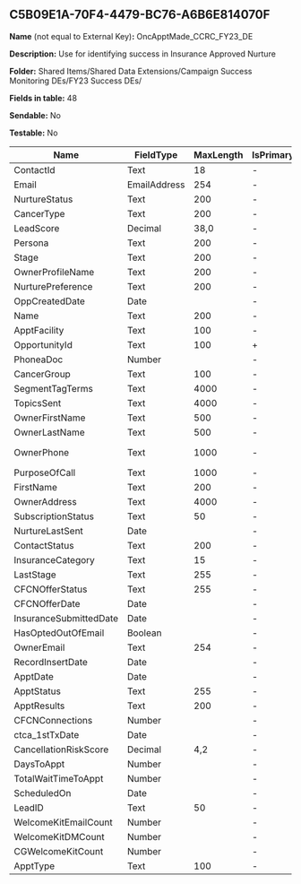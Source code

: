 ## C5B09E1A-70F4-4479-BC76-A6B6E814070F

**Name** (not equal to External Key)**:** OncApptMade_CCRC_FY23_DE

**Description:** Use for identifying success in Insurance Approved Nurture

**Folder:** Shared Items/Shared Data Extensions/Campaign Success Monitoring DEs/FY23 Success DEs/

**Fields in table:** 48

**Sendable:** No

**Testable:** No

| Name | FieldType | MaxLength | IsPrimaryKey | IsNullable | DefaultValue |
| --- | --- | --- | --- | --- | --- |
| ContactId | Text | 18 | - | - |  |
| Email | EmailAddress | 254 | - | + |  |
| NurtureStatus | Text | 200 | - | + |  |
| CancerType | Text | 200 | - | + |  |
| LeadScore | Decimal | 38,0 | - | + |  |
| Persona | Text | 200 | - | + |  |
| Stage | Text | 200 | - | + |  |
| OwnerProfileName | Text | 200 | - | + |  |
| NurturePreference | Text | 200 | - | + |  |
| OppCreatedDate | Date |  | - | + |  |
| Name | Text | 200 | - | + |  |
| ApptFacility | Text | 100 | - | + |  |
| OpportunityId | Text | 100 | + | - |  |
| PhoneaDoc | Number |  | - | + |  |
| CancerGroup | Text | 100 | - | + |  |
| SegmentTagTerms | Text | 4000 | - | + |  |
| TopicsSent | Text | 4000 | - | + |  |
| OwnerFirstName | Text | 500 | - | + |  |
| OwnerLastName | Text | 500 | - | + |  |
| OwnerPhone | Text | 1000 | - | + | 800-204-8900 |
| PurposeOfCall | Text | 1000 | - | + |  |
| FirstName | Text | 200 | - | + |  |
| OwnerAddress | Text | 4000 | - | + |  |
| SubscriptionStatus | Text | 50 | - | + |  |
| NurtureLastSent | Date |  | - | + |  |
| ContactStatus | Text | 200 | - | + |  |
| InsuranceCategory | Text | 15 | - | + |  |
| LastStage | Text | 255 | - | + |  |
| CFCNOfferStatus | Text | 255 | - | + |  |
| CFCNOfferDate | Date |  | - | + |  |
| InsuranceSubmittedDate | Date |  | - | + |  |
| HasOptedOutOfEmail | Boolean |  | - | + |  |
| OwnerEmail | Text | 254 | - | + |  |
| RecordInsertDate | Date |  | - | + | GetDate() |
| ApptDate | Date |  | - | + |  |
| ApptStatus | Text | 255 | - | + |  |
| ApptResults | Text | 200 | - | + |  |
| CFCNConnections | Number |  | - | + |  |
| ctca_1stTxDate | Date |  | - | + |  |
| CancellationRiskScore | Decimal | 4,2 | - | + |  |
| DaysToAppt | Number |  | - | + |  |
| TotalWaitTimeToAppt | Number |  | - | + |  |
| ScheduledOn | Date |  | - | + |  |
| LeadID | Text | 50 | - | + |  |
| WelcomeKitEmailCount | Number |  | - | + |  |
| WelcomeKitDMCount | Number |  | - | + |  |
| CGWelcomeKitCount | Number |  | - | + |  |
| ApptType | Text | 100 | - | + |  |
